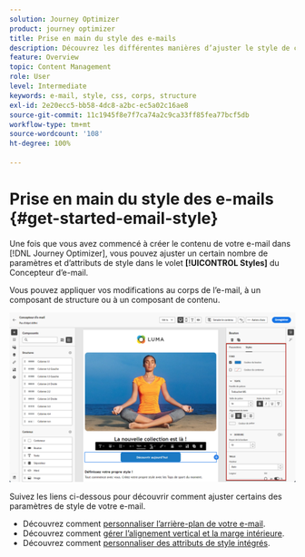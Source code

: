 ```yaml
---
solution: Journey Optimizer
product: journey optimizer
title: Prise en main du style des e-mails
description: Découvrez les différentes manières d’ajuster le style de contenu de votre e-mail.
feature: Overview
topic: Content Management
role: User
level: Intermediate
keywords: e-mail, style, css, corps, structure
exl-id: 2e20ecc5-bb58-4dc8-a2bc-ec5a02c16ae8
source-git-commit: 11c1945f8e7f7ca74a2c9ca33ff85fea77bcf5db
workflow-type: tm+mt
source-wordcount: '108'
ht-degree: 100%

---
```


# Prise en main du style des e-mails {#get-started-email-style}

Une fois que vous avez commencé à créer le contenu de votre e-mail dans [!DNL Journey Optimizer], vous pouvez ajuster un certain nombre de paramètres et d’attributs de style dans le volet **[!UICONTROL Styles]** du Concepteur d’e-mail.

Vous pouvez appliquer vos modifications au corps de l’e-mail, à un composant de structure ou à un composant de contenu.

![](assets/email_designer_content_components_styles.png)

Suivez les liens ci-dessous pour découvrir comment ajuster certains des paramètres de style de votre e-mail.

* Découvrez comment [personnaliser l’arrière-plan de votre e-mail](backgrounds.md).
* Découvrez comment [gérer l’alignement vertical et la marge intérieure](alignment-and-padding.md).
* Découvrez comment [personnaliser des attributs de style intégrés](inline-styling.md).
